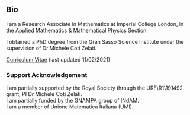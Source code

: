 ## Bio

I am a Research Associate in Mathematics at Imperial College London, in the Applied Mathematics & Mathematical Physics Section.

I obtained a PhD degree from the Gran Sasso Science Institute under the supervision of Dr Michele Coti Zelati.

[Curriculum Vitae](https://wwwf.imperial.ac.uk/~mdolce/CV_MD.pdf) (last updated 11/02/2021) 

### Support Acknowledgement

I am partially supported by the Royal Society through the URF\R1\191492 grant, PI Dr Michele Coti Zelati.\
I am partially funded by the GNAMPA group of INdAM.\
I am a member of Unione Matematica Italiana (UMI).